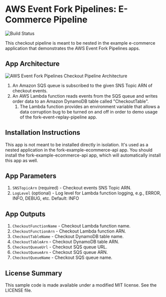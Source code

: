 # AWS Event Fork Pipelines: E-Commerce Pipeline

![Build Status](https://codebuild.us-east-1.amazonaws.com/badges?uuid=eyJlbmNyeXB0ZWREYXRhIjoidEVpU1Nmd0gzaEtUaE1XWGo3OVY3dmVDTVRBUllsUXFlbTZZQS9pZkRDaGhKZFZkczZEQVJLcEovQko3VmpYeHZrQ24wL041bWI4SWUyUUxJMDhHbXRBPSIsIml2UGFyYW1ldGVyU3BlYyI6IjZESXdFTTJBd2RWZGVKSXEiLCJtYXRlcmlhbFNldFNlcmlhbCI6MX0%3D&branch=master)

This checkout pipeline is meant to be nested in the example e-commerce application that demonstrates the AWS Event Fork Pipelines apps.

## App Architecture

![AWS Event Fork Pipelines Checkout Pipeline Architecture](https://github.com/aws-samples/aws-serverless-event-fork-pipelines/raw/master/examples/ecommerce-app/checkout-pipeline/images/checkout-pipeline-architecture.png)

1. An Amazon SQS queue is subscribed to the given SNS Topic ARN of checkout events.
1. An AWS Lambda function reads events from the SQS queue and writes order data to an Amazon DynamoDB table called "CheckoutTable".
    1. The Lambda function provides an environment variable that allows a data corruption bug to be turned on and off in order to demo usage of the fork-event-replay-pipeline app.

## Installation Instructions

This app is not meant to be installed directly in isolation. It's used as a nested application in the fork-example-ecommerce-api app. You should install the fork-example-ecommerce-api app, which will automatically install this app as well.

## App Parameters

1. `SNSTopicArn` (required) - Checkout events SNS Topic ARN.
1. `LogLevel` (optional) - Log level for Lambda function logging, e.g., ERROR, INFO, DEBUG, etc. Default: INFO

## App Outputs

1. `CheckoutFunctionName` - Checkout Lambda function name.
1. `CheckoutFunctionArn` - Checkout Lambda function ARN.
1. `CheckoutTableName` - Checkout DynamoDB table name.
1. `CheckoutTableArn` - Checkout DynamoDB table ARN.
1. `CheckoutQueueUrl` - Checkout SQS queue URL.
1. `CheckoutQueueArn` - Checkout SQS queue ARN.
1. `CheckoutQueueName` - Checkout SQS queue name.

## License Summary

This sample code is made available under a modified MIT license. See the LICENSE file.
